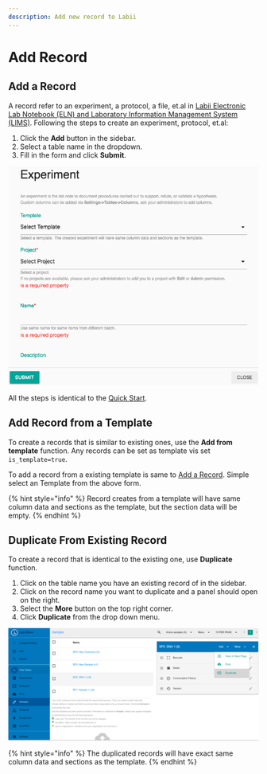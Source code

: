 ```yaml
---
description: Add new record to Labii
---
```


# Add Record

## Add a Record

A record refer to an experiment, a protocol, a file, et.al in [Labii Electronic Lab Notebook \(ELN\) and Laboratory Information Management System \(LIMS\)](https://www.labii.com). Following the steps to create an experiment, protocol, et.al:

1. Click the **Add** button in the sidebar.
2. Select a table name in the dropdown.
3. Fill in the form and click **Submit**.

![Interface to add an experiment](../.gitbook/assets/labii-eln-lims-quickstart-add-experiment.png)

All the steps is identical to the [Quick Start](../quick-start.md).

## Add Record from a Template

To create a records that is similar to existing ones, use the **Add from template** function. Any records can be set as template vis set `is_template=true`. 

To add a record from a existing template is same to [Add a Record](add-record.md#add-a-record). Simple select an Template from the above form. 

{% hint style="info" %}
Record creates from a template will have same column data and sections as the template, but the section data will be empty.
{% endhint %}

## Duplicate From Existing Record

To create a record that is identical to the existing one, use **Duplicate** function. 

1. Click on the table name you have an existing record of in the sidebar. 
2. Click on the record name you want to duplicate and a panel should open on the right. 
3. Select the **More** button on the top right corner. 
4. Click **Duplicate** from the drop down menu. 

![Interface to duplicate an record](../.gitbook/assets/duplicate.jpg)

{% hint style="info" %}
The duplicated records will have exact same column data and sections as the template.
{% endhint %}



